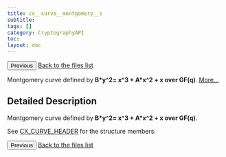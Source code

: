 ```yaml
---
title: cx__curve__montgomery__s
subtitle:
tags: []
category: CryptographyAPI
toc:
layout: doc
---
```


<button class="uk-button uk-button-default uk-button-small uk-margin-medium-top" onclick="history.back()">Previous</button>
<a class="uk-button uk-button-default uk-button-small uk-margin-medium-top crypto-button" href="../../crypto-api/files">Back to the files list</a>


<p>Montgomery curve defined by <b>B*y^2= x^3 + A*x^2 + x over GF(q)</b>.  
 <a href="../cx__curve__montgomery__s#details">More...</a></p>
<a name="details" id="details"></a>

## Detailed Description

<div class="textblock"><p>Montgomery curve defined by <b>B*y^2= x^3 + A*x^2 + x over GF(q)</b>. </p>
<p>See <a class="el" href="../ox__ec_8h#a5ad90d6a0e043d9a94aa017fec898b78" title="Curve domain parameters. ">CX_CURVE_HEADER</a> for the structure members. </p>
<button class="uk-button uk-button-default uk-button-small uk-margin-medium-top" onclick="history.back()">Previous</button>
<a class="uk-button uk-button-default uk-button-small uk-margin-medium-top crypto-button" href="../../crypto-api/files">Back to the files list</a>
